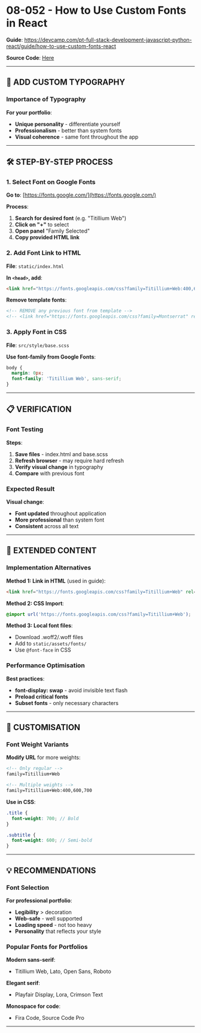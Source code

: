 # 08-052 - How to Use Custom Fonts in React

**Guide**: https://devcamp.com/pt-full-stack-development-javascript-python-react/guide/how-to-use-custom-fonts-react

**Source Code**: [Here](https://github.com/jordanhudgens/jordan-hudgens-react-portfolio/tree/cabb1db456a7c0dbc48903a55274b82550c6f8ab)

---

## 🎯 ADD CUSTOM TYPOGRAPHY

### Importance of Typography

**For your portfolio**:

- **Unique personality** - differentiate yourself
- **Professionalism** - better than system fonts
- **Visual coherence** - same font throughout the app

---

## 🛠️ STEP-BY-STEP PROCESS

### 1. Select Font on Google Fonts

**Go to**: [https://fonts.google.com/](https://fonts.google.com/)

**Process**:

1. **Search for desired font** (e.g. "Titillium Web")
2. **Click on "+"** to select
3. **Open panel** "Family Selected"
4. **Copy provided HTML link**

### 2. Add Font Link to HTML

**File**: `static/index.html`

**In `<head>`, add**:

```html
<link href="https://fonts.googleapis.com/css?family=Titillium+Web:400,600,700" rel="stylesheet">
```

**Remove template fonts**:

```html
<!-- REMOVE any previous font from template -->
<!-- <link href="https://fonts.googleapis.com/css?family=Montserrat" rel="stylesheet"> -->
```

### 3. Apply Font in CSS

**File**: `src/style/base.scss`

**Use font-family from Google Fonts**:

```scss
body {
  margin: 0px;
  font-family: 'Titillium Web', sans-serif;
}
```

---

## 📋 VERIFICATION

### Font Testing

**Steps**:

1. **Save files** - index.html and base.scss
2. **Refresh browser** - may require hard refresh
3. **Verify visual change** in typography
4. **Compare** with previous font

### Expected Result

**Visual change**:

- **Font updated** throughout application
- **More professional** than system font
- **Consistent** across all text

---

## 🔧 EXTENDED CONTENT

### Implementation Alternatives

**Method 1: Link in HTML** (used in guide):

```html
<link href="https://fonts.googleapis.com/css?family=Titillium+Web" rel="stylesheet">
```

**Method 2: CSS Import**:

```scss
@import url('https://fonts.googleapis.com/css?family=Titillium+Web');
```

**Method 3: Local font files**:

- Download .woff2/.woff files
- Add to `static/assets/fonts/`
- Use `@font-face` in CSS

### Performance Optimisation

**Best practices**:

- **font-display: swap** - avoid invisible text flash
- **Preload critical fonts**
- **Subset fonts** - only necessary characters

---

## 🎨 CUSTOMISATION

### Font Weight Variants

**Modify URL** for more weights:

```html
<!-- Only regular -->
family=Titillium+Web

<!-- Multiple weights -->
family=Titillium+Web:400,600,700
```

**Use in CSS**:

```scss
.title {
  font-weight: 700; // Bold
}

.subtitle {
  font-weight: 600; // Semi-bold
}
```

---

## 💡 RECOMMENDATIONS

### Font Selection

**For professional portfolio**:

- **Legibility** > decoration
- **Web-safe** - well supported
- **Loading speed** - not too heavy
- **Personality** that reflects your style

### Popular Fonts for Portfolios

**Modern sans-serif**:

- Titillium Web, Lato, Open Sans, Roboto

**Elegant serif**:

- Playfair Display, Lora, Crimson Text

**Monospace for code**:

- Fira Code, Source Code Pro

---
